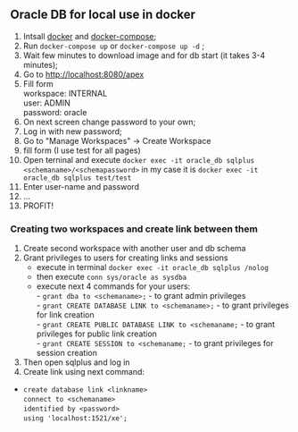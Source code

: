 ## Oracle DB for local use in docker

1. Intsall <a href="https://docs.docker.com/engine/installation/">docker</a> and <a href="https://docs.docker.com/compose/install/">docker-compose</a>;
2. Run `docker-compose up` or `docker-compose up -d` ;
3. Wait few minutes to download image and for db start (it takes 3-4 minutes);
4. Go to <a href="http://localhost:8080/apex">http://localhost:8080/apex</a>
5. Fill form  
workspace: INTERNAL  
user: ADMIN  
password: oracle  
6. On next screen change password to your own;
7. Log in with new password;
8. Go to "Manage Workspaces" -> Create Workspace
9. fill form (I use test for all pages)
10. Open terninal and execute `docker exec -it oracle_db sqlplus <schemaname>/<schemapassword>` in my case it is `docker exec -it oracle_db sqlplus test/test`
11. Enter user-name and password
12. ...  
13. PROFIT! 


### Creating two workspaces and create link between them

1. Create second workspace with another user and db schema
2. Grant privileges to users for creating links and sessions    
   - execute in terminal `docker exec -it oracle_db sqlplus /nolog`  
   - then execute `conn sys/oracle as sysdba`
   - execute next 4 commands for your users:  
   \- `grant dba to <schemaname>;` - to grant admin privileges  
   \- `grant CREATE DATABASE LINK to <schemaname>;` - to grant privileges for link creation  
   \- `grant CREATE PUBLIC DATABASE LINK to <schemaname;` - to grant privileges for public link creation  
   \- `grant CREATE SESSION to <schemaname;` - to grant privileges for session creation
3. Then open sqlplus and log in
4. Create link using next command:
  - `create database link <linkname>`     
       `connect to <schemaname>`    
       `identified by <password>`    
       `using 'localhost:1521/xe';`
   